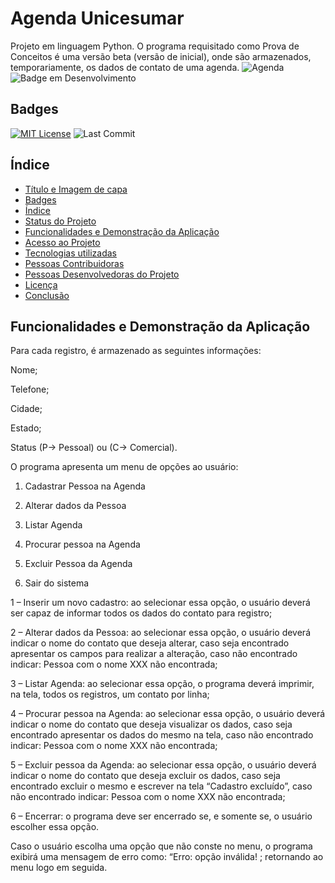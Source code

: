 
# Agenda Unicesumar
Projeto em linguagem Python. O programa requisitado como Prova de Conceitos é uma versão beta (versão de inicial), onde são armazenados, temporariamente, os dados de contato de uma agenda.
![Agenda](https://user-images.githubusercontent.com/76622589/236109048-d7ecac50-f739-4ba5-affd-7db33409c5fa.png)
![Badge em Desenvolvimento](http://img.shields.io/static/v1?label=STATUS&message=EM%20DESENVOLVIMENTO&color=GREEN&style=for-the-badge)
## Badges

[![MIT License](https://img.shields.io/badge/License-MIT-green.svg)](https://choosealicense.com/licenses/mit/)
![Last Commit](https://img.shields.io/github/last-commit/arlindomcorrea/automation_project)
## Índice 

* [Título e Imagem de capa](#Título-e-Imagem-de-capa)
* [Badges](#badges)
* [Índice](#índice)
* [Status do Projeto](#status-do-Projeto)
* [Funcionalidades e Demonstração da Aplicação](#funcionalidades-e-demonstração-da-aplicação)
* [Acesso ao Projeto](#acesso-ao-projeto)
* [Tecnologias utilizadas](#tecnologias-utilizadas)
* [Pessoas Contribuidoras](#pessoas-contribuidoras)
* [Pessoas Desenvolvedoras do Projeto](#pessoas-desenvolvedoras)
* [Licença](#licença)
* [Conclusão](#conclusão)
## Funcionalidades e Demonstração da Aplicação

Para cada registro, é armazenado as seguintes informações:

Nome;

Telefone;

Cidade;

Estado;

Status (P-> Pessoal) ou (C-> Comercial).

O programa apresenta um menu de opções ao usuário:

1.	Cadastrar Pessoa na Agenda

2.	Alterar dados da Pessoa

3.	Listar Agenda

4.	Procurar pessoa na Agenda 

5.	Excluir Pessoa da Agenda

6.	Sair do sistema



1 – Inserir um novo cadastro:  ao selecionar essa opção, o usuário deverá ser capaz de informar todos os dados do contato para registro;

2 –	Alterar dados da Pessoa:  ao selecionar essa opção, o usuário deverá indicar o nome do contato que deseja alterar, caso seja encontrado apresentar os campos para realizar a alteração, caso não encontrado indicar: Pessoa com o nome XXX não encontrada;

3 – Listar Agenda: ao selecionar essa opção, o programa deverá imprimir, na tela, todos os registros, um contato por linha;

4 –	Procurar pessoa na Agenda:  ao selecionar essa opção, o usuário deverá indicar o nome do contato que deseja visualizar os dados, caso seja encontrado apresentar os dados do mesmo na tela, caso não encontrado indicar: Pessoa com o nome XXX não encontrada;

5 –	Excluir pessoa da Agenda:  ao selecionar essa opção, o usuário deverá indicar o nome do contato que deseja excluir os dados, caso seja encontrado excluir o mesmo e escrever na tela “Cadastro excluído”, caso não encontrado indicar: Pessoa com o nome XXX não encontrada;

6 – Encerrar: o programa deve ser encerrado se, e somente se, o usuário escolher essa opção.

Caso o usuário escolha uma opção que não conste no menu, o programa exibirá uma mensagem de erro como: “Erro: opção inválida! ; retornando ao menu logo em seguida.
